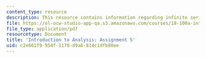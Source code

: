 ```yaml
---
content_type: resource
description: This resource contains information regarding infinite series.
file: https://ol-ocw-studio-app-qa.s3.amazonaws.com/courses/18-100a-introduction-to-analysis-fall-2012/c2e661f9954f1170d9ab814c1dfb80ee_MIT18_100AF12_Assign_5.pdf
file_type: application/pdf
resourcetype: Document
title: 'Introduction to Analysis: Assignment 5'
uid: c2e661f9-954f-1170-d9ab-814c1dfb80ee
---
```

